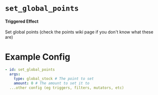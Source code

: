 # `set_global_points`
#### Triggered Effect

Set global points (check the points wiki page if you don't know what these are)

# Example Config
```yaml
- id: set_global_points
  args:
    type: global_stock # The point to set
    amount: 0 # The amount to set it to
  ...other config (eg triggers, filters, mutators, etc)
```